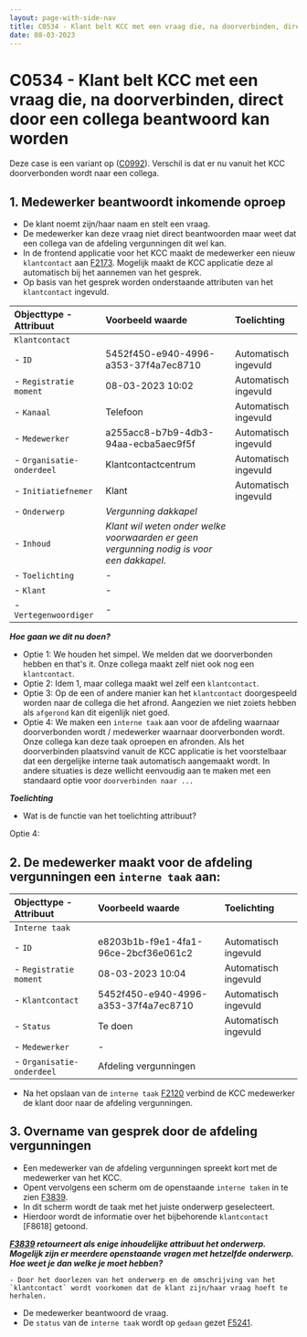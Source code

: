 ```yaml
---
layout: page-with-side-nav
title: C0534 - Klant belt KCC met een vraag die, na doorverbinden, direct door een collega beantwoord kan worden
date: 08-03-2023
---
```


# C0534 - Klant belt KCC met een vraag die, na doorverbinden, direct door een collega beantwoord kan worden

Deze case is een variant op ([C0992](./0992.md)).
Verschil is dat er nu vanuit het KCC doorverbonden wordt naar een collega.

## 1. Medewerker beantwoordt inkomende oproep
- De klant noemt zijn/haar naam en stelt een vraag.
- De medewerker kan deze vraag niet direct beantwoorden maar weet dat een collega van de afdeling vergunningen dit wel kan.
- In de frontend applicatie voor het KCC maakt de medewerker een nieuw `klantcontact` aan [F2173](./2173.md). Mogelijk maakt de KCC applicatie deze al automatisch bij het aannemen van het gesprek. 
- Op basis van het gesprek worden onderstaande attributen van het `klantcontact` ingevuld.

| Objecttype - Attribuut | Voorbeeld waarde | Toelichting |
| :----------- | :----------- | :----------- |
| `Klantcontact` | | |
| - `ID` | 5452f450-e940-4996-a353-37f4a7ec8710 | Automatisch ingevuld |
| - `Registratie moment` | 08-03-2023 10:02 | Automatisch ingevuld |
| - `Kanaal` | Telefoon | Automatisch ingevuld | 
| - `Medewerker` | a255acc8-b7b9-4db3-94aa-ecba5aec9f5f | Automatisch ingevuld |
| - `Organisatie-onderdeel` | Klantcontactcentrum | Automatisch ingevuld |
| - `Initiatiefnemer` | Klant | Automatisch ingevuld |
| - `Onderwerp` | _Vergunning dakkapel_ | |
| - `Inhoud` | _Klant wil weten onder welke voorwaarden er geen vergunning nodig is voor een dakkapel._ | |
| - `Toelichting` | - | |
| - `Klant` | -| |
| - `Vertegenwoordiger` | - | |

___Hoe gaan we dit nu doen?___
- Optie 1: We houden het simpel. We melden dat we doorverbonden hebben en that's it. Onze collega maakt zelf niet ook nog een `klantcontact`.
- Optie 2: Idem 1, maar collega maakt wel zelf een `klantcontact`.
- Optie 3: Op de een of andere manier kan het `klantcontact` doorgespeeld worden naar de collega die het afrond. Aangezien we niet zoiets hebben als `afgerond` kan dit eigenlijk niet goed.
- Optie 4: We maken een `interne taak` aan voor de afdeling waarnaar doorverbonden wordt / medewerker waarnaar doorverbonden wordt. Onze collega kan deze taak oproepen en afronden. Als het doorverbinden plaatsvind vanuit de KCC applicatie is het voorstelbaar dat een dergelijke interne taak automatisch aangemaakt wordt. In andere situaties is deze wellicht eenvoudig aan te maken met een standaard optie voor `doorverbinden naar ...`

___Toelichting___
- Wat is de functie van het toelichting attribuut?

Optie 4:
## 2. De medewerker maakt voor de afdeling vergunningen een `interne taak` aan:

| Objecttype - Attribuut | Voorbeeld waarde | Toelichting |
| :----------- | :----------- | :----------- |
| `Interne taak` | | |
| - `ID` | e8203b1b-f9e1-4fa1-96ce-2bcf36e061c2 | Automatisch ingevuld |
| - `Registratie moment` | 08-03-2023 10:04 | Automatisch ingevuld |
| - `Klantcontact` | 5452f450-e940-4996-a353-37f4a7ec8710 | Automatisch ingevuld |
| - `Status` | Te doen | Automatisch ingevuld | 
| - `Medewerker` | - |  |
| - `Organisatie-onderdeel` | Afdeling vergunningen |  |

- Na het opslaan van de `interne taak` [F2120](./2120.md) verbind de KCC medewerker de klant door naar de afdeling vergunningen.

## 3. Overname van gesprek door de afdeling vergunningen

- Een medewerker van de afdeling vergunningen spreekt kort met de medewerker van het KCC.
- Opent vervolgens een scherm om de openstaande `interne taken` in te zien [F3839](./3839.md).
- In dit scherm wordt de taak met het juiste onderwerp geselecteert.
- Hierdoor wordt de informatie over het bijbehorende `klantcontact` [F8618] getoond.

___[F3839](./3839.md) retourneert als enige inhoudelijke attribuut het onderwerp. Mogelijk zijn er meerdere openstaande vragen met hetzelfde onderwerp. Hoe weet je dan welke je moet hebben?___

    - Door het doorlezen van het onderwerp en de omschrijving van het `klantcontact` wordt voorkomen dat de klant zijn/haar vraag hoeft te herhalen.
- De medewerker beantwoord de vraag.
- De `status` van de `interne taak` wordt op `gedaan` gezet [F5241](./5241.md).
